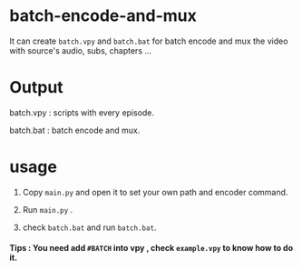 # batch-encode-and-mux

It can create `batch.vpy` and `batch.bat` for batch encode and mux the video with source's audio, subs, chapters ...

# Output

batch.vpy : scripts with every episode.

batch.bat : batch encode and mux.

# usage
1. Copy `main.py` and open it to set your own path and encoder command.

2. Run `main.py` .

3. check `batch.bat` and run `batch.bat`. 

#### Tips : You need add `#BATCH` into vpy , check `example.vpy` to know how to do it.
